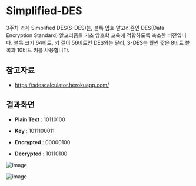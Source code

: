 # Simplified-DES
3주차 과제 Simplified DES(S-DES)는, 블록 암호 알고리즘인 DES(Data Encryption Standard) 알고리즘을 기초 암호학 교육에 적합하도록 축소한 버전입니다. 블록 크기 64비트, 키 길이 56비트인 DES와는 달리, S-DES는 훨씬 짧은 8비트 블록과 10비트 키를 사용합니다.

## 참고자료
* https://sdescalculator.herokuapp.com/

## 결과화면
- **Plain Text** : 10110100  
- **Key** : 1011100011  
  
- **Encrypted** : 00000100  
- **Decrypted** : 10110100   
  
  
![image](https://user-images.githubusercontent.com/34434155/192523324-142be364-96d7-4973-947b-18f3dfb747b0.png)  
  
![image](https://user-images.githubusercontent.com/34434155/192523538-92a77e49-64a6-4615-8733-afc0e9d1c5a1.png)  
